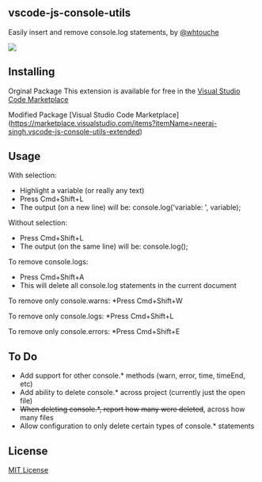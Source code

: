 ## vscode-js-console-utils

Easily insert and remove console.log statements, by [@whtouche](https://twitter.com/whtouche)

![](https://i.imgur.com/0tiesd2.gif)

## Installing
Orginal Package
This extension is available for free in the [Visual Studio Code Marketplace](https://marketplace.visualstudio.com/items?itemName=whtouche.vscode-js-console-utils)

Modified Package [Visual Studio Code Marketplace]
(https://marketplace.visualstudio.com/items?itemName=neeraj-singh.vscode-js-console-utils-extended)

## Usage

With selection:
* Highlight a variable (or really any text)
* Press Cmd+Shift+L
* The output (on a new line) will be: console.log('variable: ', variable);

Without selection:
* Press Cmd+Shift+L
* The output (on the same line) will be: console.log();

To remove console.logs:
* Press Cmd+Shift+A
* This will delete all console.log statements in the current document

To remove only console.warns:
*Press Cmd+Shift+W

To remove only console.logs:
*Press Cmd+Shift+L

To remove only console.errors:
*Press Cmd+Shift+E

## To Do
* Add support for other console.* methods (warn, error, time, timeEnd, etc)
* Add ability to delete console.* across project (currently just the open file)
* ~~When deleting console.*, report how many were deleted~~, across how many files
* Allow configuration to only delete certain types of console.* statements

## License
[MIT License](LICENSE)